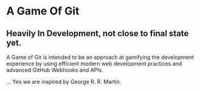 # A Game Of Git

## Heavily In Development, not close to final state yet.

A Game of Git is intended to be an approach at gamifying the development experience by using efficient modern web development practices and advanced GitHub Webhooks and APIs.

... Yes we are inspired by George R. R. Martin.
